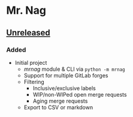 # Mr. Nag

## [Unreleased]

### Added
  + Initial project
    - *mrnag* module & CLI via `python -m mrnag`
    - Support for multiple GitLab forges
    - Filtering
      + Inclusive/exclusive labels
      + WIP/non-WIPed open merge requests
      + Aging merge requests
    - Export to CSV or markdown


[Unreleased]: https://github.com/hg-jt/mrnag

